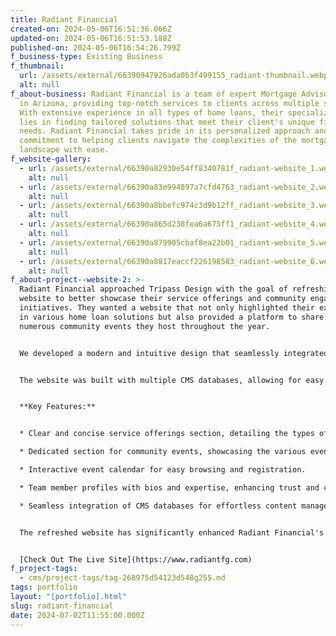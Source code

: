 ```yaml
---
title: Radiant Financial
created-on: 2024-05-06T16:51:36.066Z
updated-on: 2024-05-06T16:51:53.188Z
published-on: 2024-05-06T16:54:26.799Z
f_business-type: Existing Business
f_thumbnail:
  url: /assets/external/66390947926ada0b3f499155_radiant-thumbnail.webp
  alt: null
f_about-business: Radiant Financial is a team of expert Mortgage Advisors based
  in Arizona, providing top-notch services to clients across multiple states.
  With extensive experience in all types of home loans, their specialization
  lies in finding tailored solutions that meet their client's unique financial
  needs. Radiant Financial takes pride in its personalized approach and
  commitment to helping clients navigate the complexities of the mortgage
  landscape with ease.
f_website-gallery:
  - url: /assets/external/66390a82930e54ff8340781f_radiant-website_1.webp
    alt: null
  - url: /assets/external/66390a83e994897a7cfd4763_radiant-website_2.webp
    alt: null
  - url: /assets/external/66390a8bbefc974c3d9b12ff_radiant-website_3.webp
    alt: null
  - url: /assets/external/66390a865d238fea6a675ff1_radiant-website_4.webp
    alt: null
  - url: /assets/external/66390a879905cbaf8ea22b01_radiant-website_5.webp
    alt: null
  - url: /assets/external/66390a8817eaccf226198583_radiant-website_6.webp
    alt: null
f_about-project--website-2: >-
  Radiant Financial approached Tripass Design with the goal of refreshing their
  website to better showcase their service offerings and community engagement
  initiatives. They wanted a website that not only highlighted their expertise
  in various home loan solutions but also provided a platform to share the
  numerous community events they host throughout the year.


  We developed a modern and intuitive design that seamlessly integrated information about their expertise in home loans while prominently featuring their community events calendar.


  The website was built with multiple CMS databases, allowing for easy management of services, team profiles, and event listings. This user-friendly CMS empowered Radiant Financial to update and edit content with minimal effort, ensuring that their website remained current and engaging for visitors.


  **Key Features:**


  * Clear and concise service offerings section, detailing the types of home loans and financial solutions provided.

  * Dedicated section for community events, showcasing the various events hosted by Radiant Financial throughout the year.

  * Interactive event calendar for easy browsing and registration.

  * Team member profiles with bios and expertise, enhancing trust and credibility.

  * Seamless integration of CMS databases for effortless content management.


  The refreshed website has significantly enhanced Radiant Financial's online presence, effectively communicating their services and community involvement to clients and prospects. The user-friendly CMS implementation has streamlined content management, allowing Radiant Financial to focus on delivering exceptional service while maintaining an engaging and up-to-date web presence.


  [Check Out The Live Site](https://www.radiantfg.com)
f_project-tags:
  - cms/project-tags/tag-268975d54123d548g255.md
tags: portfolio
layout: "[portfolio].html"
slug: radiant-financial
date: 2024-07-02T11:55:00.000Z
---
```

